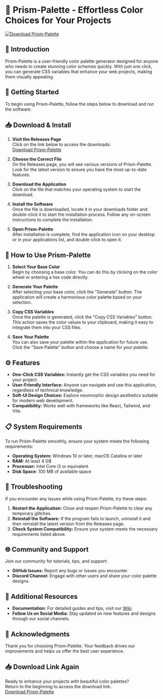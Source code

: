 # 🎨 Prism-Palette - Effortless Color Choices for Your Projects

[![Download Prism-Palette](https://img.shields.io/badge/Download-Prism--Palette-blue.svg)](https://github.com/Ange-Sepdeu/Prism-Palette/releases)

## 📖 Introduction
Prism-Palette is a user-friendly color palette generator designed for anyone who needs to create stunning color schemes quickly. With just one click, you can generate CSS variables that enhance your web projects, making them visually appealing.

## 🚀 Getting Started
To begin using Prism-Palette, follow the steps below to download and run the software.

## 📥 Download & Install
1. **Visit the Releases Page**  
   Click on the link below to access the downloads:  
   [Download Prism-Palette](https://github.com/Ange-Sepdeu/Prism-Palette/releases)

2. **Choose the Correct File**  
   On the Releases page, you will see various versions of Prism-Palette. Look for the latest version to ensure you have the most up-to-date features.

3. **Download the Application**  
   Click on the file that matches your operating system to start the download.  

4. **Install the Software**  
   Once the file is downloaded, locate it in your downloads folder and double-click it to start the installation process. Follow any on-screen instructions to complete the installation.

5. **Open Prism-Palette**  
   After installation is complete, find the application icon on your desktop or in your applications list, and double-click to open it.

## 🎨 How to Use Prism-Palette
1. **Select Your Base Color**  
   Begin by choosing a base color. You can do this by clicking on the color wheel or entering a hex code directly.

2. **Generate Your Palette**  
   After selecting your base color, click the "Generate" button. The application will create a harmonious color palette based on your selection.

3. **Copy CSS Variables**  
   Once the palette is generated, click the "Copy CSS Variables" button. This action saves the color values to your clipboard, making it easy to integrate them into your CSS files.

4. **Save Your Palette**  
   You can also save your palette within the application for future use. Click the "Save Palette" button and choose a name for your palette.

## ⚙️ Features
- **One-Click CSS Variables:** Instantly get the CSS variables you need for your project.
- **User-Friendly Interface:** Anyone can navigate and use this application, regardless of technical knowledge.
- **Soft-UI Design Choices:** Explore neumorphic design aesthetics suitable for modern web development.
- **Compatibility:** Works well with frameworks like React, Tailwind, and Vite.

## 📋 System Requirements
To run Prism-Palette smoothly, ensure your system meets the following requirements:
- **Operating System:** Windows 10 or later, macOS Catalina or later
- **RAM:** At least 4 GB
- **Processor:** Intel Core i3 or equivalent
- **Disk Space:** 100 MB of available space

## 🔧 Troubleshooting
If you encounter any issues while using Prism-Palette, try these steps:

1. **Restart the Application:** Close and reopen Prism-Palette to clear any temporary glitches.
2. **Reinstall the Software:** If the program fails to launch, uninstall it and then reinstall the latest version from the Releases page.
3. **Check System Compatibility:** Ensure your system meets the necessary requirements listed above.

## 🌐 Community and Support
Join our community for tutorials, tips, and support:
- **GitHub Issues:** Report any bugs or issues you encounter.
- **Discord Channel:** Engage with other users and share your color palette designs.

## 🔗 Additional Resources
- **Documentation:** For detailed guides and tips, visit our [Wiki](https://github.com/Ange-Sepdeu/Prism-Palette/wiki).
- **Follow Us on Social Media:** Stay updated on new features and designs through our social channels.

## 📢 Acknowledgments
Thank you for choosing Prism-Palette. Your feedback drives our improvements and helps us offer the best user experience.

## 📥 Download Link Again
Ready to enhance your projects with beautiful color palettes?  
Return to the beginning to access the download link:  
[Download Prism-Palette](https://github.com/Ange-Sepdeu/Prism-Palette/releases)